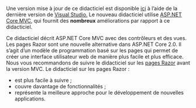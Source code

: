 Une version mise à jour de ce didacticiel est disponible [ici](https://docs.microsoft.com/aspnet/core/tutorials/first-mvc-app/start-mvc) à l’aide de la dernière version de [Visual Studio.](https://www.visualstudio.com) Le nouveau didacticiel utilise [ASP.NET Core MVC](https://docs.microsoft.com/aspnet/core/mvc/), qui fournit des **nombreux** améliorations par rapport à ce didacticiel.

Ce didacticiel décrit ASP.NET Core MVC avec des contrôleurs et des vues. Les pages Razor sont une nouvelle alternative dans ASP.NET Core 2.0. Il s’agit d’un modèle de programmation basé sur les pages qui permet de créer une interface utilisateur web de manière plus facile et plus efficace. Nous vous recommandons de suivre le didacticiel sur les [pages Razor](https://docs.microsoft.com/aspnet/core/mvc/razor-pages) avant la version MVC. Le didacticiel sur les pages Razor :

* est plus facile à suivre ;
* couvre davantage de fonctionnalités ;
* représente la meilleure approche pour le développement de nouvelles applications.